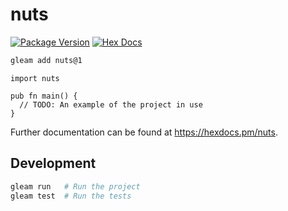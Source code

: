 # nuts

[![Package Version](https://img.shields.io/hexpm/v/nuts)](https://hex.pm/packages/nuts)
[![Hex Docs](https://img.shields.io/badge/hex-docs-ffaff3)](https://hexdocs.pm/nuts/)

```sh
gleam add nuts@1
```
```gleam
import nuts

pub fn main() {
  // TODO: An example of the project in use
}
```

Further documentation can be found at <https://hexdocs.pm/nuts>.

## Development

```sh
gleam run   # Run the project
gleam test  # Run the tests
```
